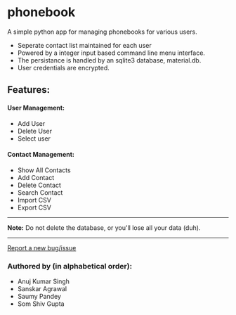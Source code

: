 # phonebook

A simple python app for managing phonebooks for various users.

- Seperate contact list maintained for each user
- Powered by a integer input based command line menu interface.  
- The persistance is handled by an sqlite3 database, material.db.
- User credentials are encrypted.

## Features:
#### User Management:
- Add User
- Delete User
- Select user

#### Contact Management:
- Show All Contacts
- Add Contact
- Delete Contact
- Search Contact
- Import CSV
- Export CSV

---

**Note:** Do not delete the database, or you'll lose all your data (duh).

---

[Report a new bug/issue](https://github.com/AritificialPhysics/phonebook/issues/new)


### Authored by (in alphabetical order):
- Anuj Kumar Singh
- Sanskar Agrawal
- Saumy Pandey
- Som Shiv Gupta